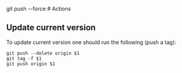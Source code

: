 git push --force # Actions

## Update current version

To update current version one should run the following (push a tag):
```
git push --delete origin $1
git tag -f $1
git push origin $1
```